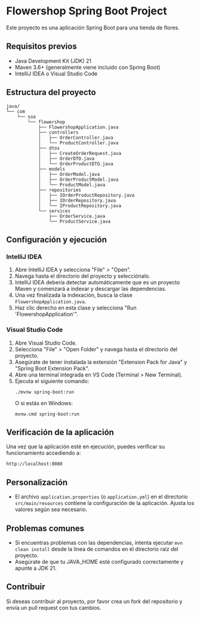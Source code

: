 # Flowershop Spring Boot Project

Este proyecto es una aplicación Spring Boot para una tienda de flores.

## Requisitos previos

- Java Development Kit (JDK) 21
- Maven 3.6+ (generalmente viene incluido con Spring Boot)
- IntelliJ IDEA o Visual Studio Code

## Estructura del proyecto

```
java/
└── com
    └── soa
        └── flowershop
            ├── FlowershopApplication.java
            ├── controllers
            │   ├── OrderController.java
            │   └── ProductController.java
            ├── dtos
            │   ├── CreateOrderRequest.java
            │   ├── OrderDTO.java
            │   └── OrderProductDTO.java
            ├── models
            │   ├── OrderModel.java
            │   ├── OrderProductModel.java
            │   └── ProductModel.java
            ├── repositories
            │   ├── IOrderProductRepository.java
            │   ├── IOrderRepository.java
            │   └── IProductRepository.java
            └── services
                ├── OrderService.java
                └── ProductService.java
```

## Configuración y ejecución

### IntelliJ IDEA

1. Abre IntelliJ IDEA y selecciona "File" > "Open".
2. Navega hasta el directorio del proyecto y selecciónalo.
3. IntelliJ IDEA debería detectar automáticamente que es un proyecto Maven y comenzará a indexar y descargar las dependencias.
4. Una vez finalizada la indexación, busca la clase `FlowershopApplication.java`.
5. Haz clic derecho en esta clase y selecciona "Run 'FlowershopApplication'".

### Visual Studio Code

1. Abre Visual Studio Code.
2. Selecciona "File" > "Open Folder" y navega hasta el directorio del proyecto.
3. Asegúrate de tener instalada la extensión "Extension Pack for Java" y "Spring Boot Extension Pack".
4. Abre una terminal integrada en VS Code (Terminal > New Terminal).
5. Ejecuta el siguiente comando:
   ```
   ./mvnw spring-boot:run
   ```
   O si estás en Windows:
   ```
   mvnw.cmd spring-boot:run
   ```

## Verificación de la aplicación

Una vez que la aplicación esté en ejecución, puedes verificar su funcionamiento accediendo a:

```
http://localhost:8080
```

## Personalización

- El archivo `application.properties` (o `application.yml`) en el directorio `src/main/resources` contiene la configuración de la aplicación. Ajusta los valores según sea necesario.

## Problemas comunes

- Si encuentras problemas con las dependencias, intenta ejecutar `mvn clean install` desde la línea de comandos en el directorio raíz del proyecto.
- Asegúrate de que tu JAVA_HOME esté configurado correctamente y apunte a JDK 21.

## Contribuir

Si deseas contribuir al proyecto, por favor crea un fork del repositorio y envía un pull request con tus cambios.